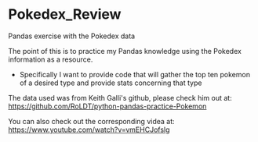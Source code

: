 # Pokedex_Review
Pandas exercise with the Pokedex data

The point of this is to practice my Pandas knowledge using the Pokedex information as a resource.
- Specifically I want to provide code that will gather the top ten pokemon of a desired type and provide stats concerning that type

The data used was from Keith Galli's github, please check him out at:
https://github.com/RoLDT/python-pandas-practice-Pokemon

You can also check out the corresponding videa at:
https://www.youtube.com/watch?v=vmEHCJofslg
